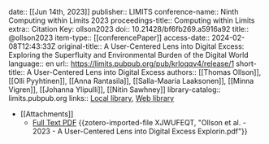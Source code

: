 date:: [[Jun 14th, 2023]]
publisher:: LIMITS
conference-name:: Ninth Computing within Limits 2023
proceedings-title:: Computing within Limits
extra:: Citation Key: ollson2023
doi:: 10.21428/bf6fb269.a5916a92
title:: @ollson2023
item-type:: [[conferencePaper]]
access-date:: 2024-02-08T12:43:33Z
original-title:: A User-Centered Lens into Digital Excess: Exploring the Superfluity and Environmental Burden of the Digital World
language:: en
url:: https://limits.pubpub.org/pub/krloqqv4/release/1
short-title:: A User-Centered Lens into Digital Excess
authors:: [[Thomas Ollson]], [[Olli Pyyhtinen]], [[Anna Rantasila]], [[Salla-Maaria Laaksonen]], [[Minna Vigren]], [[Johanna Ylipulli]], [[Nitin Sawhney]]
library-catalog:: limits.pubpub.org
links:: [Local library](zotero://select/groups/2386895/items/LZS3SZT2), [Web library](https://www.zotero.org/groups/2386895/items/LZS3SZT2)

- [[Attachments]]
	- [Full Text PDF](https://limits.pubpub.org/pub/krloqqv4/download/pdf) {{zotero-imported-file XJWUFEQT, "Ollson et al. - 2023 - A User-Centered Lens into Digital Excess Explorin.pdf"}}